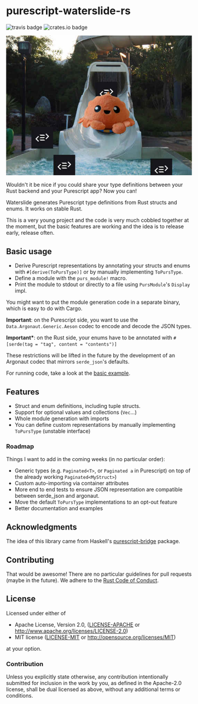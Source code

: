 # purescript-waterslide-rs
![travis badge](https://travis-ci.org/tomhoule/purescript-waterslide-rs.svg?branch=master)
![crates.io badge](https://img.shields.io/crates/v/purescript_waterslide.svg)

![logo](purescript_waterslide.jpg)

Wouldn't it be nice if you could share your type definitions between your Rust
backend and your Purescript app? Now you can!

Waterslide generates Purescript type definitions from Rust structs and enums. It
works on stable Rust.

This is a very young project and the code is very much cobbled together at the
moment, but the basic features are working and the idea is to release early,
release often.

## Basic usage

- Derive Purescript representations by annotating your structs and enums with
  `#[derive(ToPursType)]` or by manually implementing `ToPursType`.
- Define a module with the `purs_module!` macro.
- Print the module to stdout or directly to a file using `PursModule`'s
  `Display` impl.

You might want to put the module generation code in a separate binary, which is easy to do with Cargo.

**Important**: on the Purescript side, you want to use the
`Data.Argonaut.Generic.Aeson` codec to encode and decode the JSON types.

**Important\***: on the Rust side, your enums have to be annotated with
`#[serde(tag = "tag", content = "contents")]`

These restrictions will be lifted in the future by the development of an
Argonaut codec that mirrors `serde_json`'s defaults.

For running code, take a look at the [basic example](examples/basic).

## Features

- Struct and enum definitions, including tuple structs.
- Support for optional values and collections (`Vec`...)
- Whole module generation with imports
- You can define custom representations by manually implementing `ToPursType` (unstable interface)

### Roadmap

Things I want to add in the coming weeks (in no particular order):

- Generic types (e.g. `Paginated<T>`, or `Paginated a` in Purescript) on top of
  the already working `Paginated<MyStruct>`)
- Custom auto-importing via container attributes
- More end to end tests to ensure JSON representation are compatible between
  serde_json and argonaut.
- Move the default `ToPursType` implementations to an opt-out feature
- Better documentation and examples

## Acknowledgments

The idea of this library came from Haskell's
[purescript-bridge](https://github.com/eskimor/purescript-bridge) package.

## Contributing

That would be awesome! There are no particular guidelines for pull requests
(maybe in the future). We adhere to the [Rust Code of
Conduct](https://www.rust-lang.org/en-US/conduct.html).

## License

Licensed under either of

* Apache License, Version 2.0, ([LICENSE-APACHE](LICENSE-APACHE) or
        http://www.apache.org/licenses/LICENSE-2.0)
* MIT license ([LICENSE-MIT](LICENSE-MIT) or
        http://opensource.org/licenses/MIT)

at your option.

### Contribution

Unless you explicitly state otherwise, any contribution intentionally submitted
for inclusion in the work by you, as defined in the Apache-2.0 license, shall be
dual licensed as above, without any additional terms or conditions.
